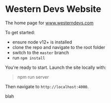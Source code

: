 # Western Devs Website

The home page for www.westerndevs.com

To get started:

- ensure node v12+ is installed
- clone the repo and navigate to the root folder
- switch to the `master` branch
- run `npm install`

You're ready to start. Launch the site locally with:

> npm run server

Then navigate to `http://localhost:4000`.

blah
